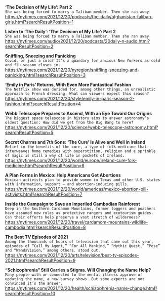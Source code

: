 **‘The Decision of My Life’: Part 2**\
`She was being forced to marry a Taliban member. Then she ran away.`\
https://nytimes.com/2021/12/20/podcasts/the-daily/afghanistan-taliban-girls.html?searchResultPosition=1

**Listen to ‘The Daily’: ‘The Decision of My Life’: Part 2**\
`She was being forced to marry a Taliban member. Then she ran away.`\
https://nytimes.com/audio/2021/12/20/podcasts/20daily-n-audio.html?searchResultPosition=2

**Sniffling, Sneezing and Panicking**\
`Covid, or just a cold? It’s a quandary for anxious New Yorkers as cold and flu season closes in.`\
https://nytimes.com/2021/12/20/nyregion/sniffling-sneezing-and-panicking.html?searchResultPosition=3

**‘Emily in Paris’ Returns, With Even More Fantastical Fashion**\
`The Netflix show was derided for, among other things, an unrealistic approach to French dressing. What can viewers expect this season?`\
https://nytimes.com/2021/12/20/style/emily-in-paris-season-2-fashion.html?searchResultPosition=4

**Webb Telescope Prepares to Ascend, With an Eye Toward Our Origins**\
`The biggest space telescope in history aims to answer astronomy’s oldest question: How did we get from the Big Bang to here?`\
https://nytimes.com/2021/12/20/science/webb-telescope-astronomy.html?searchResultPosition=5

**Secret Charms and 7th Sons: ‘The Cure’ Is Alive and Well in Ireland**\
`Belief in the benefits of the cure, a type of folk medicine that interweaves home remedies with superstition, religion and a sprinkle of magic is still a way of life in pockets of Ireland.`\
https://nytimes.com/2021/12/20/world/europe/ireland-cure-folk-medicine.html?searchResultPosition=6

**A Plan Forms in Mexico: Help Americans Get Abortions**\
`Mexican activists plan to provide women in Texas and other U.S. states with information, support — and abortion-inducing pills.`\
https://nytimes.com/2021/12/20/world/americas/mexico-abortion-pill-activists.html?searchResultPosition=7

**Inside the Campaign to Save an Imperiled Cambodian Rainforest**\
`Deep in the Southern Cardamom Mountains, former loggers and poachers have assumed new roles as protective rangers and ecotourism guides. Can their efforts help preserve a vast stretch of wilderness?`\
https://nytimes.com/2021/12/20/travel/cardamom-mountains-wildlife-cambodia.html?searchResultPosition=8

**The Best TV Episodes of 2021**\
`Among the thousands of hours of television that came out this year, episodes of “Call My Agent,” “For All Mankind,” “Mythic Quest,” “Pose” and “WandaVision,” among others, stood out.`\
https://nytimes.com/2021/12/20/arts/television/best-tv-episodes-2021.html?searchResultPosition=9

**“Schizophrenia” Still Carries a Stigma. Will Changing the Name Help?**\
`Many people with or connected to the mental illness approve of updating the name, a new survey shows. But some experts are not convinced it’s the answer.`\
https://nytimes.com/2021/12/20/health/schizophrenia-name-change.html?searchResultPosition=10

